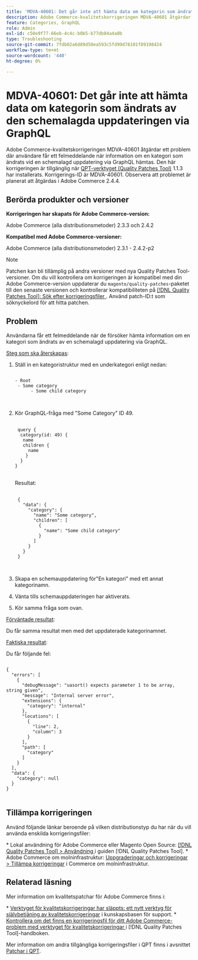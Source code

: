 ```yaml
---
title: 'MDVA-40601: Det går inte att hämta data om kategorin som ändrats av den schemalagda uppdateringen via GraphQL'
description: Adobe Commerce-kvalitetskorrigeringen MDVA-40601 åtgärdar ett problem där användare får ett felmeddelande när information om en kategori som ändrats vid en schemalagd uppdatering via GraphQL hämtas. Den här korrigeringen är tillgänglig när [QPT-verktyget (Quality Patches Tool)](https://experienceleague.adobe.com/sv/docs/commerce-operations/tools/quality-patches-tool/quality-patches-tool-to-self-serve-quality-patches) 1.1.3 är installerat. Korrigerings-ID är MDVA-40601. Observera att problemet är planerat att åtgärdas i Adobe Commerce 2.4.4.
feature: Categories, GraphQL
role: Admin
exl-id: c50e9f77-66eb-4c4c-b0b5-b77db84a4a0b
type: Troubleshooting
source-git-commit: 7fdb02a6d89d50ea593c5fd99d78101f89198424
workflow-type: tm+mt
source-wordcount: '440'
ht-degree: 0%

---
```


# MDVA-40601: Det går inte att hämta data om kategorin som ändrats av den schemalagda uppdateringen via GraphQL

Adobe Commerce-kvalitetskorrigeringen MDVA-40601 åtgärdar ett problem där användare får ett felmeddelande när information om en kategori som ändrats vid en schemalagd uppdatering via GraphQL hämtas. Den här korrigeringen är tillgänglig när [QPT-verktyget (Quality Patches Tool)](https://experienceleague.adobe.com/sv/docs/commerce-operations/tools/quality-patches-tool/quality-patches-tool-to-self-serve-quality-patches) 1.1.3 har installerats. Korrigerings-ID är MDVA-40601. Observera att problemet är planerat att åtgärdas i Adobe Commerce 2.4.4.

## Berörda produkter och versioner

**Korrigeringen har skapats för Adobe Commerce-version:**

Adobe Commerce (alla distributionsmetoder) 2.3.3 och 2.4.2

**Kompatibel med Adobe Commerce-versioner:**

Adobe Commerce (alla distributionsmetoder) 2.3.1 - 2.4.2-p2

>[!NOTE]
>
>Patchen kan bli tillämplig på andra versioner med nya Quality Patches Tool-versioner. Om du vill kontrollera om korrigeringen är kompatibel med din Adobe Commerce-version uppdaterar du `magento/quality-patches`-paketet till den senaste versionen och kontrollerar kompatibiliteten på [[!DNL Quality Patches Tool]: Sök efter korrigeringsfiler ](https://experienceleague.adobe.com/sv/docs/commerce-operations/tools/quality-patches-tool/quality-patches-tool-to-self-serve-quality-patches). Använd patch-ID:t som söknyckelord för att hitta patchen.

## Problem

Användarna får ett felmeddelande när de försöker hämta information om en kategori som ändrats av en schemalagd uppdatering via GraphQL.

<u>Steg som ska återskapas</u>:

1. Ställ in en kategoristruktur med en underkategori enligt nedan:

   <pre>
   <code class="language-graphql">
   - Root
    - Some category
         - Some child category

   </code>
   </pre>

1. Kör GraphQL-fråga med &quot;Some Category&quot; ID 49.

   <pre>
    <code class="language-graphql">
    query &lbrace;
     category(id: 49) &lbrace;
      name
      children &lbrace;
        name
       &rbrace;
     &rbrace;
   &rbrace;
   </code>
   </pre>

   Resultat:

   <pre>
    <code class="language-graphql">
    &lbrace;
      "data": &lbrace;
        "category": &lbrace;
          "name": "Some category",
          "children": &lbrack;
            &lbrace;
              "name": "Some child category"
            &rbrace;
          &rbrack;
        &rbrace;
      &rbrace;
    &rbrace;
    </code>
    </pre>

1. Skapa en schemauppdatering för&quot;En kategori&quot; med ett annat kategorinamn.
1. Vänta tills schemauppdateringen har aktiverats.
1. Kör samma fråga som ovan.

<u>Förväntade resultat</u>:

Du får samma resultat men med det uppdaterade kategorinamnet.

<u>Faktiska resultat</u>:

Du får följande fel:

<pre>
<code class="language-graphql">
&lbrace;
  "errors": &lbrack;
    &lbrace;
      "debugMessage": "uasort() expects parameter 1 to be array, string given",
      "message": "Internal server error",
      "extensions": &lbrace;
        "category": "internal"
      &rbrace;,
      "locations": &lbrack;
        &lbrace;
          "line": 2,
          "column": 3
        &rbrace;
      &rbrack;,
      "path": &lbrack;
        "category"
      &rbrack;
    &rbrace;
  &rbrack;,
  "data": &lbrace;
    "category": null
  &rbrace;
&rbrace;
</code>
</pre>

## Tillämpa korrigeringen

Använd följande länkar beroende på vilken distributionstyp du har när du vill använda enskilda korrigeringsfiler:

&#x200B;* Lokal användning för Adobe Commerce eller Magento Open Source: [[!DNL Quality Patches Tool] > Användning ](/help/tools/quality-patches-tool/usage.md) i guiden [!DNL Quality Patches Tool].
&#x200B;* Adobe Commerce om molninfrastruktur: [Uppgraderingar och korrigeringar > Tillämpa korrigeringar](https://experienceleague.adobe.com/docs/commerce-cloud-service/user-guide/develop/upgrade/apply-patches.html?lang=sv-SE) i Commerce om molninfrastruktur.

## Relaterad läsning

Mer information om kvalitetspatchar för Adobe Commerce finns i:

&#x200B;* [Verktyget för kvalitetskorrigeringar har släppts: ett nytt verktyg för självbetjäning av kvalitetskorrigeringar](https://experienceleague.adobe.com/sv/docs/commerce-operations/tools/quality-patches-tool/quality-patches-tool-to-self-serve-quality-patches) i kunskapsbasen för support.
&#x200B;* [Kontrollera om det finns en korrigeringsfil för ditt Adobe Commerce-problem med verktyget för kvalitetskorrigeringar ](/help/tools/quality-patches-tool/patches-available-in-qpt/check-patch-for-magento-issue-with-magento-quality-patches.md) i [!DNL Quality Patches Tool]-handboken.

Mer information om andra tillgängliga korrigeringsfiler i QPT finns i avsnittet [Patchar i QPT](https://experienceleague.adobe.com/tools/commerce-quality-patches/index.html?lang=sv-SE).
